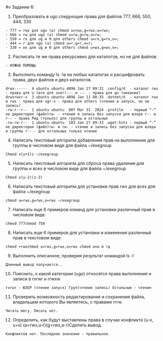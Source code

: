 #v Задание 6:

1. Преобразовать  в ugo следующие права  для файлов 777, 666, 550, 444, 330
```
- 777 = rwx для ugo (а) chmod u=rwx,g=rwx,o=rwx;
- 666 = rw для ugo (а) chmod u=rw,g=rw,o=rw;
- 550 = rx для ug и 0 для others chmod u=rx,g=rx,o=;
- 444 = r для ugo (а) chmod u=r,g=r,o=r;
- 330 = wx для ug и 0 для others chmod u=wx,g=wx,o=;
```
2. Расписать те же права рекурсивно для каталогов, но не для файлов.
```
- НУЖНА ПОМОЩЬ
```
3. Выполнить команду ls -lа на любых каталогах и расшифровать права, двух файлов и двух каталогов. 
```
drwx------  4 ubuntu ubuntu 4096 Jan 27 09:31 .config/d  - каталог rwx - права для u (все для user)--- и --- - права для go (никакие)
drwxrwxr-x  3 ubuntu ubuntu 4096 Jan 11 08:35 .dotnet/d  - каталог rwx и rwx - права для ugr-x - права для others (чтение и запуск, но не запись)
-rw-r--r--  1 ubuntu ubuntu  807 Mar 31  2024 .profile   - первый “-“ не директория (файл)rw- - чтение и запись без запуска для юзера r-- и r-- - права Рид (только) для группы и остальных
-rw-rw-r--  1 ubuntu ubuntu  183 Jan 27 09:33 .wget-hsts - первый “-“ не директория (файл)rw- и rw- - чтение и запись без запуска для юзера и группы r-- - для остальных только чтение
```
4. Написать текстовый алгоритм добавления прав на выполнение для группы в числовом виде для файла ~/exegroup
```
Chmod x(y+1)z ~/exegroup
```
5. Написать текстовый алгоритм  для сброса права удаления  для группы и всеx в числовом виде для файла ~/exegroup
```
Chmod x(y-2)(z-2)
```
6. Написать текстовый алгоритм для установки прав rwx для всех для файла ~/exegroup
```
chmod u=rwx,g=rwx,o=rwx ~/exegroup
```
7. Написать еще 6 примеров команд для установки различный прав в числовом виде.
```
chmod 777chmod 750
```
8. Написать еще 6 примеров для установки и изменения различный прав в текстовом виде.
```
chmod +rwxchmod u=rwx,g=rwx,o=rwx chmod a=w и тд
```
9. Выполнить описанное, проверяя результат командой ls -l
```
Длинный вывод получается..
```
10. Пояснить, к какой категории (ugo) относятся права выполнения и записи в rxrwr и rrwxw
```
rxrwr - ЮЗЕР (чтение запуск) Груп(чтение запись) Остальные - чтение
```
11. Проверить возможность редактирования и сохранения файла, владельцем которого Вы являетесь, с правами rrrw.
```
Читать могу. Писать нет.
```
12. Определить, как будут выставлены права в случае конфликта (u-x, u+x) (a=rwx,u-r)(g=rwx,a-r)Сделать вывод.
```
Конфликтов нет. Последнее значение - правильное.
```